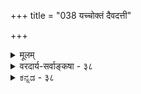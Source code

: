 +++
title = "038 यच्चोक्तं दैवदत्ती"

+++
<details><summary>मूलम्</summary>

यच्चोक्तं दैवदत्ती मितिरितरमितिन्यायतो हन्त्यनादिं मात्वात्तन्मित्यभावाधिकमिति तदपि स्यादबाधं विपक्षे ।  
नाभावो भावतोऽन्यो न च पुरुषभिदाऽस्त्वेकजीवत्ववादे दृष्टान्ते ध्वंसकत्वं न च विदितमिदं ध्वंसतामात्रसिद्धेः ॥ ३८ ॥
</details>

<details><summary>वरदार्य-सर्वाङ्कषा - ३८</summary>

सामान्याकारेण पक्षनिर्देशे पूर्वोक्तरीत्या स्वेष्टभङ्गादिदोषाप्रसक्तिं मन्वानेन चित्सुखाचार्येणोक्तं विशेषरूपेण भावरूपाज्ञानसाधकानुमानमप्यनूद्य दूषयति — यच्चेत्यादि । **दैवदत्ती** = देवदत्तीया मितिः प्रमाणज्ञानम्, **मात्वात्** =प्रमाणज्ञानत्वात् **इतरमितिन्यायतः** = यज्ञदत्तीयप्रमाणज्ञानन्यायेन **तन्मित्यभावाधिकम्** = देवदत्तीयप्रमाणज्ञानप्रागभावातिरिक्तम्, अनादिम् किञ्चित् **हन्ति** = नाशयति **मात्वात्** = प्रमाणज्ञानत्वात् इति च यत् उक्तम्, तदपीत्यन्वयः । 'देवदत्तीयं प्रमाणज्ञानम् स्वप्रागभावातिरिक्तानादिकिञ्चिदर्थनिवर्तकम्, प्रमाणज्ञानत्वात्, यज्ञदत्तीयप्रमाणज्ञानवत्' इत्यनुमानाकारः । घटादिकार्याणामपि तत्तत्प्रागभावनिवर्तकत्वात्सिद्धसाधनवारणाय स्वप्रागभावव्यतिरिक्तेति विशेषणम् । युगपत् ज्ञानद्वयावस्थानासंभवात्, उत्पन्नं सर्वमपि ज्ञानं स्वपूर्वतनं ज्ञानं निवर्तयत्येवेति पुनस्सिद्धसाधनवारणाय अनादीति । ज्ञानानामनादित्वाभावान्न दोषः । यदा च किञ्चित् घटज्ञानादिकं जायते, तावत्पर्यन्तं घटादिविषयकमज्ञानमेवासीदिति अज्ञानस्यानादित्वंम् । पूर्वदृष्टविषयके ज्ञाने पुनर्जातेऽपि, विषयस्य पूर्वं सत्त्वेऽपि तदज्ञानं न, तदानीमेवोत्पन्नमिति, तदज्ञानमनाद्येव ॥ 

दूषयति - तदपीत्यादि । तदप्यनुमानम् **विपक्षे** = **विरोधे** = ' हेतुरस्तु साध्यं मास्तु' इत्यप्रयोजकशङ्कायाम् **बाधशून्यम्** = बाधकतर्करहितत्वात् अप्रयोजकम् स्यात् । कुतः ? अभावः भावतः अन्यः न । अतः भावः खलूत्पन्नः स्वाभावं निवर्तयेन्नियमेन । अतोऽप्रयोजकमिदमनुमानम् । एतत्सिद्धान्तदृष्ट्या दूषणम् । एकजीवत्ववादे **पुरुषभिदा** = देवदत्तयज्ञदत्तादिपुरुषभेदः न **चास्ति** = नैवास्ति ॥ तथा च दृष्टान्तासिद्धिः । चेतनचैतन्यपदयोस्तन्मते पर्यायत्वसूचनाय 'एकजीवत्ववादे' इत्युक्तिः ॥ 



184. 

ब्रिह्माज्ञानानुमानानां 

450 

नमानानां निर्दोषश्रुतिबाध्यताम [ भावरूपाज्ञाने श्रुतिः न प्रमाणम् ] 

अस्पृष्टावद्यतोक्तेर्न खलु विषयतामभ्युपेयादविद्या 

न क्षेत्रज्ञोऽपि, तापत्रयपरितपनात् ; नापि तत् ब्रह्म मौग्ध्यात् । मिथ्यात्वात् दोषभावो न भवति यदि, किं तन्निरासप्रयासैः 

उच्छेत्तव्यापुमर्थान्वयत इह परः कोऽभिलष्येत दोषः ॥39॥ 

दूषणान्तरमाह - दृष्टान्त इत्यादि । **दृष्टान्ते** = यज्ञदत्तीयप्रमाणज्ञाने इदम् **ध्वंसकत्वम्** = किञ्चिदर्थनिवर्तकत्वं प्रकृते विवक्षितम् न च **विदितम्** = न हि संप्रतिपन्नम् । कुत इत्यत्र - ध्वंसतामात्रसिद्धेरिति । कार्यस्थं ध्वंसरूपत्वमात्रं सिद्ध्येत्, न तु ध्वंसं प्रति हेतुत्वमित्यर्थः । कार्ये निष्पन्ने तत्प्रागभावो नश्येदिति नियमः, न तूभयोर्नाश्यनाशकभावः, एकक्षणावच्छेदेनोभयोर्मेलनाभावात् । अन्यथा सामग्र्या कार्यसिद्धौ, सामग्र्या निवृत्तेरावश्यकत्वेन, कार्यस्य सामग्रीनाशकत्वं स्यात् । एवञ्च कार्यं प्रागभावध्वंसरूपं स्यात्, अभावस्य भावान्तररूपत्वे, न तु कार्यस्य ध्वंसकारणत्वमिति प्रमाणज्ञानस्यानादिभावरूपाज्ञाननाशकत्वमपि न संभवेत् । तथा च हेतोरेवासिद्ध्या, तेन भावरूपाज्ञानसिद्धिर्न भवेदेव ॥ ३८ ॥
</details>


<details><summary>ಕನ್ನಡ - ३८</summary>

चित्सुखाचार्यरु तत्त्व प्रदीपिकॆयल्लि हेळिरुव भावरूपाज्ञान साधकानुमानप्रकारवन्नु निराकरिसुत्तारॆ- दैवद मितिः मातात् इतरमितिन्यायतः मित्यभावाधिकं अनादिं ह- देवदत्तन प्रमॆ, प्रमॆयागिरुवुदरिन्द, यज्ञदत्तन प्रमॆय न्यायदिन्द प्रमाभाव क्किन्तलू बेरॆयाद, अनादियाद, वस्तुवन्नु नाशमाडुत्तदॆ. इतियच्च उक्तं तदपि विपक्षे अबाधं स्यात् – ऎन्दु हेळिद 'देवदत्तनिष्ठ प्रमाणज्ञानं, तन्निष्ठप्रमाभावातिरिक्तानादिनिवर्तक, प्रमाणज्ञान तात्, यज्ञदयप्रमाण ज्ञानवत्' ऎम्ब अनुमानवू सह, विरोधवन्नु आपादिसिदाग बाधकतर्करहितवागि आगुवुदु. 

\- 

'प्रमॆयागिद्द मात्रक्कॆ इन्तह भावरूप अनादिवस्तु निवर्तकवागिये एतक्कॆ इरबेकु' ऎन्दु अप्रयोजक शङ्कॆयन्नु माडिदाग, इदर परिहा रार्थवागि अनुकूल तर्कवन्नु हेळबेकु. इल्लि अन्तह अनुकूल तर्कविल्लदिरुवुदरिन्द ई अनुमान प्रमाणवागुवुदिल्ल. 

216 

नाभावो भावतोs न्यू न च पुरुषभिदा, 

[श्लोक 39 कजीवत्ववादे 

दृष्टाने ध्वंसकत्वं न च विदितमिदं ध्वंसतामात्रसिद्ध ॥ 

[ब्रह्माज्ञानवादश्रुतिविरुद्ध 

-184- 

अस्पृष्टावद्य तोक्रेर्न खलु विषयतामभ्युपेयादविद्या न क्षेत्रज्ञ 

पि तापत्रयपरितपनान्नापि तत्त्व ह्मग्लात् । इदल्लदॆ, अभावः भावतः अन्यः न अभावपदार्थ भावक्किन्त बेरॆयागि इल्लवे इल्ल. अद्रव्यसरद कॊनॆयल्लि इदन्नु निरूपिसलागिदॆ. 

ऒन्दु वस्तुविन अभाव मत्तॊन्दु वस्तुविन भावरूपवन्नु ताळु वुदु सर्वानुभव सिद्ध. “दीपविल्ल' ऎन्दकूडले 'कत्तलु इदॆ' ऎम्ब अर्थ सर्वप्रसिद्ध. भावातिरिक्त अभावपदार्थवे अप्रामाणिकवाद्दरिन्द साध्यकोटियल्लि 'प्रमाणाभावातिरिक्त' ऎम्ब विशेषणवू व्यर्थवागुत्तदॆ. 

इदल्लदॆ, एकजीवत्ववादे पुरुषभिधा न चास्ति- ऎल्ला शरीर दल्लू ऒब्बने आत्मनु इरुवनु ऎम्ब (पुट 100) मुख्य वेदान्तिपक्षवाद एकजीववाददल्लि जीवभेद इल्लवे इल्ल. आद्दरिन्द 'देवदत्तप्रमा' 'यज्ञदत्तप्रमा' इत्यादि पक्ष दृष्टान्त निर्देशवू साध्यविल्ल. 

मत्तॆयू, ध्वंसतामात्रसिद्ध, दृष्टाने इदं ध्वंसकत्वं न च विदित. हिन्दिन स्थितिय ध्वंसवे मुन्दिन स्थितिय उत्पत्तियागुवु दरिन्द, दृष्टान्तवाद यज्ञदत्त प्रमॆयल्लि नीवु हेळिदन्तॆ अविद्या नाशकत्व लोकदल्लि यारिगू प्रसिद्धवे इल्ल. अन्तहद्दन्नु दृष्टान्तवागि हेळिदरॆ दृष्टान्तासिद्धि ऎम्ब दोष बरुवुदु. हीगागि ऒट्टिनल्लि, हिन्दॆ हेळिद अनुमान प्रमाणवागलारदु ॥ ३८ ।
</details>

